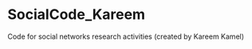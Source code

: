 SocialCode_Kareem
=================

Code for social networks research activities (created by Kareem Kamel)
